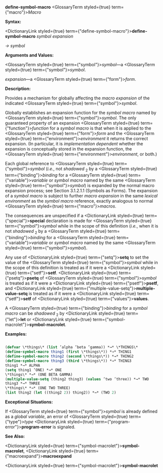 **define-symbol-macro** <GlossaryTerm styled={true} term={"macro"}><i>Macro</i></GlossaryTerm> 



**Syntax:** 



<DictionaryLink styled={true} term={"define-symbol-macro"}><b>define-symbol-macro</b></DictionaryLink> *symbol expansion* 



*→ symbol* 



**Arguments and Values:** 



<GlossaryTerm styled={true} term={"symbol"}><i>symbol</i></GlossaryTerm>—a <GlossaryTerm styled={true} term={"symbol"}><i>symbol</i></GlossaryTerm>. 



*expansion*—a <GlossaryTerm styled={true} term={"form"}><i>form</i></GlossaryTerm>. 



**Description:** 



Provides a mechanism for globally affecting the *macro expansion* of the indicated <GlossaryTerm styled={true} term={"symbol"}><i>symbol</i></GlossaryTerm>. 



Globally establishes an expansion function for the *symbol macro* named by <GlossaryTerm styled={true} term={"symbol"}><i>symbol</i></GlossaryTerm>. The only guaranteed property of an expansion <GlossaryTerm styled={true} term={"function"}><i>function</i></GlossaryTerm> for a *symbol macro* is that when it is applied to the <GlossaryTerm styled={true} term={"form"}><i>form</i></GlossaryTerm> and the <GlossaryTerm styled={true} term={"environment"}><i>environment</i></GlossaryTerm> it returns the correct expansion. (In particular, it is *implementation dependent* whether the expansion is conceptually stored in the expansion function, the <GlossaryTerm styled={true} term={"environment"}><i>environment</i></GlossaryTerm>, or both.)  







Each global reference to <GlossaryTerm styled={true} term={"symbol"}><i>symbol</i></GlossaryTerm> (*i.e.*, not *shadowed* <sub>2</sub> by a <GlossaryTerm styled={true} term={"binding"}><i>binding</i></GlossaryTerm> for a <GlossaryTerm styled={true} term={"variable"}><i>variable</i></GlossaryTerm> or *symbol macro* named by the same <GlossaryTerm styled={true} term={"symbol"}><i>symbol</i></GlossaryTerm>) is expanded by the normal macro expansion process; see Section 3.1.2.1.1 (Symbols as Forms). The expansion of a *symbol macro* is subject to further *macro expansion* in the same *lexical environment* as the *symbol macro* reference, exactly analogous to normal <GlossaryTerm styled={true} term={"macro"}><i>macros</i></GlossaryTerm>. 



The consequences are unspecified if a <DictionaryLink styled={true} term={"special"}><b>special</b></DictionaryLink> declaration is made for <GlossaryTerm styled={true} term={"symbol"}><i>symbol</i></GlossaryTerm> while in the scope of this definition (*i.e.*, when it is not *shadowed* <sub>2</sub> by a <GlossaryTerm styled={true} term={"binding"}><i>binding</i></GlossaryTerm> for a <GlossaryTerm styled={true} term={"variable"}><i>variable</i></GlossaryTerm> or *symbol macro* named by the same <GlossaryTerm styled={true} term={"symbol"}><i>symbol</i></GlossaryTerm>). 



Any use of <DictionaryLink styled={true} term={"setq"}><b>setq</b></DictionaryLink> to set the value of the <GlossaryTerm styled={true} term={"symbol"}><i>symbol</i></GlossaryTerm> while in the scope of this definition is treated as if it were a <DictionaryLink styled={true} term={"setf"}><b>setf</b></DictionaryLink>. <DictionaryLink styled={true} term={"psetq"}><b>psetq</b></DictionaryLink> of <GlossaryTerm styled={true} term={"symbol"}><i>symbol</i></GlossaryTerm> is treated as if it were a <DictionaryLink styled={true} term={"psetf"}><b>psetf</b></DictionaryLink>, and <DictionaryLink styled={true} term={"multiple-value-setq"}><b>multiple-value-setq</b></DictionaryLink> is treated as if it were a <DictionaryLink styled={true} term={"setf"}><b>setf</b></DictionaryLink> of <DictionaryLink styled={true} term={"values"}><b>values</b></DictionaryLink>. 



A <GlossaryTerm styled={true} term={"binding"}><i>binding</i></GlossaryTerm> for a *symbol macro* can be *shadowed* <sub>2</sub> by <DictionaryLink styled={true} term={"let"}><b>let</b></DictionaryLink> or <DictionaryLink styled={true} term={"symbol-macrolet"}><b>symbol-macrolet</b></DictionaryLink>. 



**Examples:**
```lisp

(defvar \*things\* (list ’alpha ’beta ’gamma)) *→* \*THINGS\* 
(define-symbol-macro thing1 (first \*things\*)) *→* THING1 
(define-symbol-macro thing2 (second \*things\*)) *→* THING2 
(define-symbol-macro thing3 (third \*things\*)) *→* THING3 
thing1 *→* ALPHA 
(setq thing1 ’ONE) *→* ONE 
\*things\* *→* (ONE BETA GAMMA) 
(multiple-value-setq (thing2 thing3) (values ’two ’three)) *→* TWO 
thing3 *→* THREE 
\*things\* *→* (ONE TWO THREE) 
(list thing2 (let ((thing2 2)) thing2)) *→* (TWO 2) 

```
**Exceptional Situations:** 



If <GlossaryTerm styled={true} term={"symbol"}><i>symbol</i></GlossaryTerm> is already defined as a *global variable*, an error of <GlossaryTerm styled={true} term={"type"}><i>type</i></GlossaryTerm> <DictionaryLink styled={true} term={"program-error"}><b>program-error</b></DictionaryLink> is signaled. 



**See Also:** 



<DictionaryLink styled={true} term={"symbol-macrolet"}><b>symbol-macrolet</b></DictionaryLink>, <DictionaryLink styled={true} term={"macroexpand"}><b>macroexpand</b></DictionaryLink>  







<DictionaryLink styled={true} term={"symbol-macrolet"}><b>symbol-macrolet</b></DictionaryLink> 




